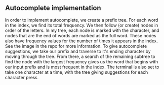 
## Autocomplete implementation
In order to implement autocomplete, we create a prefix tree. For each word in the index, we find its total frequency. We then follow (or create) nodes in order of the letters. In my tree, each node is marked with the character, and nodes that are the end of words are marked as the full word. These nodes also have frequency values for the number of times it appears in the index. See the image in the repo for more information. To give autocomplete suggestions, we take our prefix and traverse to it's ending character by moving through the tree. From there, a search of the remaining subtree to find the node with the largest frequency gives us the word that begins with our input prefix and is most frequent in the index. The terminal is also set to take one character at a time, with the tree giving suggestions for each character press. 